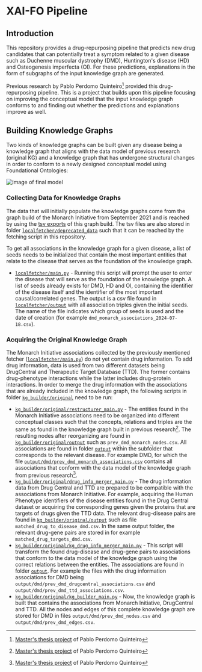 # XAI-FO Pipeline

## Introduction

This repository provides a drug-repurposing pipeline that predicts new drug candidates that can potentially treat a symptom related to a given disease such as Duchenne muscular dystrophy (DMD), Huntington's disease (HD) and Osteogenesis imperfecta (OI). For these predictions, explanations in the form of subgraphs of the input knowledge graph are generated.

Previous research by Pablo Perdomo Quinteiro[^1] provided this drug-repurposing pipeline. This is a project that builds upon this pipeline focusing on improving the conceptual model that the input knowledge graph conforms to and finding out whether the predictions and explanations improve as well.

## Building Knowledge Graphs

Two kinds of knowledge graphs can be built given any disease being a knowledge graph that aligns with the data model of previous research (original KG) and a knowledge graph that has undergone structural changes in order to conform to a newly designed conceptual model using Foundational Ontologies: 

![image of final model](https://github.com/rosazwart/XAI-FO/blob/main/images/final_model.png)

### Collecting Data for Knowledge Graphs

The data that will initially populate the knowledge graphs come from the graph build of the Monarch Initiative from September 2021 and is reached by using the [tsv exports](https://data.monarchinitiative.org/202109/tsv/all_associations/index.html) of this graph build. The tsv files are also stored in folder [`localfetcher/deprecated_data`](https://github.com/rosazwart/XAI-FO/tree/main/localfetcher/deprecated_data) such that it can be reached by the fetching script in this repository.

To get all associations in the knowledge graph for a given disease, a list of seeds needs to be initialized that contain the most important entities that relate to the disease that serves as the foundation of the knowledge graph.

- [`localfetcher/main.py`](https://github.com/rosazwart/XAI-FO/tree/main/localfetcher/main.py) - Running this script will prompt the user to enter the disease that will serve as the foundation of the knowledge graph. A list of seeds already exists for DMD, HD and OI, containing the identifier of the disease itself and the identifier of the most important causal/correlated genes. The output is a csv file found in [`localfetcher/output`](https://github.com/rosazwart/XAI-FO/tree/main/localfetcher/output) with all association triples given the initial seeds. The name of the file indicates which group of seeds is used and the date of creation (for example `dmd_monarch_associations_2024-07-18.csv`).
  
### Acquiring the Original Knowledge Graph

The Monarch Initiative associations collected by the previously mentioned fetcher ([`localfetcher/main.py`](https://github.com/rosazwart/XAI-FO/tree/main/localfetcher/main.py)) do not yet contain drug information. To add drug information, data is used from two different datasets being DrugCentral and Therapeutic Target Database (TTD). The former contains drug-phenotype interactions while the latter includes drug-protein interactions. In order to merge the drug information with the associations that are already included in the knowledge graph, the following scripts in folder [`kg_builder/original`](https://github.com/rosazwart/XAI-FO/tree/main/kg_builder/original) need to be run:

- [`kg_builder/original/restructurer_main.py`](https://github.com/rosazwart/XAI-FO/blob/main/kg_builder/original/restructurer_main.py) - The entities found in the Monarch Initiative associations need to be organized into different conceptual classes such that the concepts, relations and triples are the same as found in the knowledge graph built in previous research[^1]. The resulting nodes after reorganizing are found in [`kg_builder/original/output`](https://github.com/rosazwart/XAI-FO/tree/main/kg_builder/original/output) such as `prev_dmd_monarch_nodes.csv`. All associations are found in folder [`output`](https://github.com/rosazwart/XAI-FO/tree/main/output) within the subfolder that corresponds to the relevant disease. For example DMD, for which the file [`output/dmd/prev_dmd_monarch_associations.csv`](https://github.com/rosazwart/XAI-FO/blob/main/output/dmd/prev_dmd_monarch_associations.csv) contains all associations that conform with the data model of the knowledge graph from previous research[^1].
- [`kg_builder/original/drug_info_merger_main.py`](https://github.com/rosazwart/XAI-FO/blob/main/kg_builder/original/drug_info_merger_main.ipynb) - The drug information data from Drug Central and TTD are prepared to be compatible with the associations from Monarch Initiative. For example, acquiring the Human Phenotype identifiers of the disease entities found in the Drug Central dataset or acquiring the corresponding genes given the proteins that are targets of drugs given the TTD data. The relevant drug-disease pairs are found in [`kg_builder/original/output`](https://github.com/rosazwart/XAI-FO/tree/main/kg_builder/original/output) such as file `matched_drug_to_disease_dmd.csv`. In the same output folder, the relevant drug-gene pairs are stored in for example `matched_drug_targets_dmd.csv`.
- [`kg_builder/original/kg_drug_info_merger_main.py`](https://github.com/rosazwart/XAI-FO/blob/main/kg_builder/original/kg_drug_info_merger_main.ipynb) - This script will transform the found drug-disease and drug-gene pairs to associations that conform to the data model of the knowledge graph using the correct relations between the entities. The associations are found in folder [`output`](https://github.com/rosazwart/XAI-FO/tree/main/output). For example the files with the drug information associations for DMD being `output/dmd/prev_dmd_drugcentral_associations.csv` and `output/dmd/prev_dmd_ttd_associations.csv`.
- [`kg_builder/original/kg_builder_main.py`](https://github.com/rosazwart/XAI-FO/blob/main/kg_builder/original/kg_builder_main.py) - Now, the knowledge graph is built that contains the associations from Monarch Initiative, DrugCentral and TTD. All the nodes and edges of this complete knowledge graph are stored for DMD in files `output/dmd/prev_dmd_nodes.csv` and `output/dmd/prev_dmd_edges.csv`.

[^1]: [Master's thesis project](https://github.com/PPerdomoQ/rare-disease-explainer) of Pablo Perdomo Quinteiro
